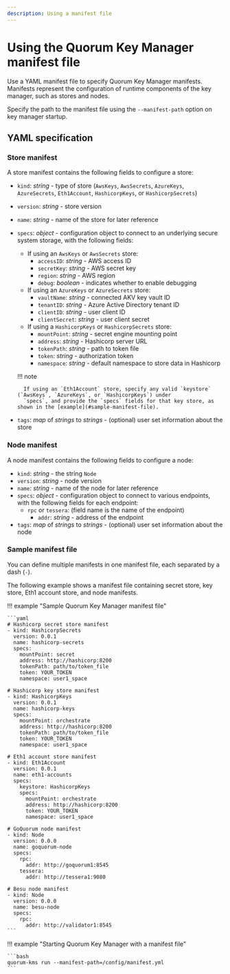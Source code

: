 ```yaml
---
description: Using a manifest file
---
```


# Using the Quorum Key Manager manifest file

Use a YAML manifest file to specify Quorum Key Manager manifests.
Manifests represent the configuration of runtime components of the key manager, such as stores and nodes.

Specify the path to the manifest file using the `--manifest-path` option on key manager startup.

## YAML specification

### Store manifest

A store manifest contains the following fields to configure a store:

- `kind`: *string* - type of store (`AwsKeys`, `AwsSecrets`, `AzureKeys`, `AzureSecrets`, `Eth1Account`, `HashicorpKeys`,
  or `HashicorpSecrets`)
- `version`: *string* - store version
- `name`: *string* - name of the store for later reference
- `specs`: *object* - configuration object to connect to an underlying secure system storage, with the following fields:
    - If using an `AwsKeys` or `AwsSecrets` store:
        - `accessID`: *string* - AWS access ID
        - `secretKey`: *string* - AWS secret key
        - `region`: *string* - AWS region
        - `debug`: *boolean* - indicates whether to enable debugging
    - If using an `AzureKeys` or `AzureSecrets` store:
        - `vaultName`: *string* - connected AKV key vault ID
        - `tenantID`: *string* - Azure Active Directory tenant ID
        - `clientID`: *string* - user client ID
        - `clientSecret`: *string* - user client secret
    - If using a `HashicorpKeys` or `HashicorpSecrets` store:
        - `mountPoint`: *string* - secret engine mounting point
        - `address`: *string* - Hashicorp server URL
        - `tokenPath`: *string* - path to token file
        - `token`: *string* - authorization token
        - `namespace`: *string* - default namespace to store data in Hashicorp

    !!! note

        If using an `Eth1Account` store, specify any valid `keystore` (`AwsKeys`, `AzureKeys`, or `HashicorpKeys`) under
        `specs`, and provide the `specs` fields for that key store, as shown in the [example](#sample-manifest-file).

- `tags`: *map* of *strings* to *strings* - (optional) user set information about the store

### Node manifest

A node manifest contains the following fields to configure a node:

- `kind`: *string* - the string `Node`
- `version`: *string* - node version
- `name`: *string* - name of the node for later reference
- `specs`: *object* - configuration object to connect to various endpoints, with the following fields for each endpoint:
    - `rpc` or `tessera`: (field name is the name of the endpoint)
        - `addr`: *string* - address of the endpoint
- `tags`: *map* of *strings* to *strings* - (optional) user set information about the node

### Sample manifest file

You can define multiple manifests in one manifest file, each separated by a dash (`-`).

The following example shows a manifest file containing secret store, key store, Eth1 account store, and node manifests.

!!! example "Sample Quorum Key Manager manifest file"

    ```yaml
    # Hashicorp secret store manifest
    - kind: HashicorpSecrets
      version: 0.0.1
      name: hashicorp-secrets
      specs:
        mountPoint: secret
        address: http://hashicorp:8200
        tokenPath: path/to/token_file
        token: YOUR_TOKEN
        namespace: user1_space

    # Hashicorp key store manifest
    - kind: HashicorpKeys
      version: 0.0.1
      name: hashicorp-keys
      specs:
        mountPoint: orchestrate
        address: http://hashicorp:8200
        tokenPath: path/to/token_file
        token: YOUR_TOKEN
        namespace: user1_space

    # Eth1 account store manifest
    - kind: Eth1Account
      version: 0.0.1
      name: eth1-accounts
      specs:
        keystore: HashicorpKeys
        specs:
          mountPoint: orchestrate
          address: http://hashicorp:8200
          token: YOUR_TOKEN
          namespace: user1_space

    # GoQuorum node manifest
    - kind: Node
      version: 0.0.0
      name: goquorum-node
      specs:
        rpc:
          addr: http://goquorum1:8545
        tessera:
          addr: http://tessera1:9080

    # Besu node manifest
    - kind: Node
      version: 0.0.0
      name: besu-node
      specs:
        rpc:
          addr: http://validator1:8545
    ```

!!! example "Starting Quorum Key Manager with a manifest file"

    ```bash
    quorum-kms run --manifest-path=/config/manifest.yml
    ```
